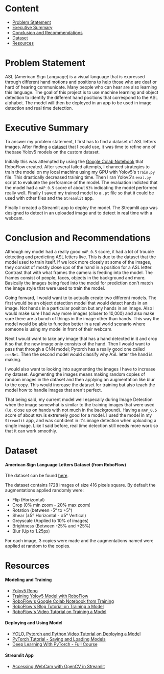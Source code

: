 # Content
- [Problem Statement](#Problem-Statement)
- [Executive Summary](#Executive-Summary)
- [Conclusion and Recommendations](#Conclusion-and-Recommendations)
- [Dataset](#Dataset)
- [Resources](#Resources)


# Problem Statement
ASL (American Sign Language) is a visual language that is expressed through different hand motions and positions to help those who are deaf or hard of hearing communicate. Many people who can hear are also learning this language. The goal of this project is to use machine learning and object detection to identify the different hand positions that correspond to the ASL alphabet. The model will then be deployed in an app to be used in image detection and real time detection.


# Executive Summary
To answer my problem statement, I first has to find a dataset of ASL letters images. After finding a [dataset](#Dataset) that I could use, it was time to refine one of thebase Yolov5 models on the custom dataset. 

Initially this was attempted by using the [Google Colab Notebook](#Resources) that RoboFlow created. After several failed attempts, I chanced strategies to train the model on my local machine using my GPU with Yolov5's `train.py` file. This drastically decreased training time. Then I ran Yolov5's `eval.py` script to evaluate the perforamce of the model. The evaluation indicted that the model had a `mAP_0.5` score of about `93%` indicating the model performed really well. Finally I saved my trained model to a `.pt` file so that it could be used with other files and the `Streamlit` app.

Finally I created a Streamlit app to deploy the model. The Streamlit app was designed to detect in an uploaded image and to detect in real time with a webcam.


# Conclusion and Recommendations
Although my model had a really good `mAP_0.5` score, it had a lot of trouble detecting and predicting ASL letters live. This is due to the dataset that the model used to train itself. If we look more closely at some of the images, they consist of mostly close ups of the hand in a position for a ASL letter. Contrast that with what frames the camera is feeding into the model. The frames consist of people, faces, objects in the background and more. Basically the images being feed into the model for prediction don't match the image style that were used to train the model.

Going forward, I would want to to actually create two different models. The first would be an object detection model that would detect hands in an image. Not hands in a particular position but any hands in an image. Also I would make sure I had way more images (closer to 10,000) and also make sure there are a bunch of things in the image other than hands. This way the model would be able to function better in a real world scenario where someone is using my model in front of their webcam.

Next I would want to take any image that has a hand detected in it and crop it so that the new image only consists of the hand. Then I would want to pass that through a CNN model; Pytorch has a really good one called `resNet`. Then the second model would classify why ASL letter the hand is making.

I would also want to looking into augmenting the images I have to increase my dataset. Augmenting the images means making random copies of random images in the dataset and then applying an augmentation like blur to the copy. This would increase the dataset for training but also teach the model how to handle images that aren't perfect.

That being said, my current model well especally during Image Detection when the image somewhat is similar to the training images that were used (i.e. close up on hands with not much in the background). Having a `mAP_0.5` score of about `93%` is extremely good for a model. I used the model in my `Streamlit` app, and was confident in it's image detection when uploading a single image. Like I said before, real time detection still needs more work so that it can work smoothly.


# Dataset
#### American Sign Language Letters Dataset (from RoboFlow)
The dataset can be found [here](https://public.roboflow.com/object-detection/american-sign-language-letters).

The dataset contains 1728 images of size 416 pixels square. By default the augmentations applied randomly were:

- Flip (Horizontal)
- Crop (0% min zoom - 20% max zoom)
- Rotation (between -5° to +5°)
- Shear (±5° Horizontal - ±5° Vertical)
- Greyscale (Applied to 10% of images)
- Brightness (Between -25% and +25%)
- Blur (Up to 1.25px)

For each image, 3 copies were made and the augmentations named were applied at random to the copies.


# Resources


#### Modeling and Training
- [Yolov5 Repo](https://github.com/ultralytics/yolov5)
- [Training Yolov5 Model with RoboFlow](https://blog.roboflow.com/how-to-train-yolov5-on-a-custom-dataset/)
- [RoboFlow's Google Colab Notebook from Training](https://colab.research.google.com/drive/1gDZ2xcTOgR39tGGs-EZ6i3RTs16wmzZQ)
- [RoboFlow's Blog Tutorial on Training a Model](https://blog.roboflow.com/how-to-train-yolov5-on-a-custom-dataset/)
- [RoboFlow's Video Tutorial on Training a Model](https://youtu.be/MdF6x6ZmLAY)

#### Deploying and Using Model
- [YOLO, Pytorch and Python Video Tutorial on Deploying a Model](https://youtu.be/tFNJGim3FXw)
- [PyTorch Tutorial - Saving and Loading Models](https://youtu.be/9L9jEOwRrCg)
- [Deep Learning With PyTorch - Full Course](https://youtu.be/c36lUUr864M)

#### Streamlit App
- [Accessing WebCam with OpenCV in Streamlit](https://youtu.be/tkFsqTjoaVM)